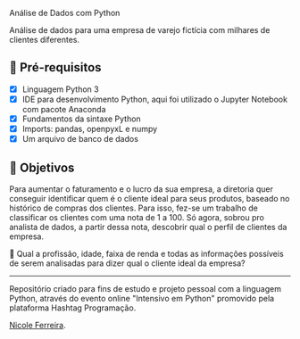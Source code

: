 Análise de Dados com Python

<p> Análise de dados para uma empresa de varejo fictícia com milhares de clientes diferentes.

<h2> 🛑 Pré-requisitos </h2>

- [x] Linguagem Python 3
- [x] IDE para desenvolvimento Python, aqui foi utilizado o Jupyter Notebook com pacote Anaconda
- [x] Fundamentos da sintaxe Python
- [x] Imports: pandas, openpyxL e numpy
- [x] Um arquivo de banco de dados

<h2> 🎯 Objetivos </h2>

Para aumentar o faturamento e o lucro da sua empresa, a diretoria quer conseguir identificar quem é o cliente ideal para seus produtos, baseado no histórico de compras dos clientes. Para isso, fez-se um trabalho de classificar os clientes com uma nota de 1 a 100. Só agora, sobrou pro analista de dados, a partir dessa nota, descobrir qual o perfil de clientes da empresa.

🔹 Qual a profissão, idade, faixa de renda e todas as informações possíveis de serem analisadas para dizer qual o cliente ideal da empresa?

--------------------------------------

Repositório criado para fins de estudo e projeto pessoal com a linguagem Python, através do evento online "Intensivo em Python" promovido pela plataforma Hashtag Programação.

[Nicole Ferreira](https://www.linkedin.com/in/nicolenf/).